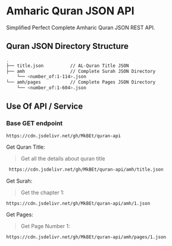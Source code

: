 # Amharic Quran JSON API 

Simplified Perfect Complete Amharic Quran JSON REST API.

## Quran JSON Directory Structure

```sh
.
├── title.json          // AL-Quran Title JSON
├── amh                 // Complete Surah JSON Directory
    └── <number_of:1-114>.json
└── amh/pages           // Complete Pages JSON Directory
    └── <number_of:1-604>.json
```

## Use Of API / Service

### Base GET endpoint

```
https://cdn.jsdelivr.net/gh/MkBEt/quran-api
```

Get Quran Title:

> Get all the details about quran title<br>
```sh
 https://cdn.jsdelivr.net/gh/MkBEt/quran-api/amh/title.json
```

Get Surah:

> Get the chapter 1:<br>
```sh
https://cdn.jsdelivr.net/gh/MkBEt/quran-api/amh/1.json
```

Get Pages:

> Get Page Number 1:<br>
```sh
https://cdn.jsdelivr.net/gh/MkBEt/quran-api/amh/pages/1.json
```
